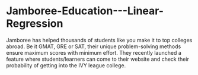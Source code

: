 # Jamboree-Education---Linear-Regression
Jamboree has helped thousands of students like you make it to top colleges abroad. Be it GMAT, GRE or SAT, their unique problem-solving methods ensure maximum scores with minimum effort. They recently launched a feature where students/learners can come to their website and check their probability of getting into the IVY league college.
